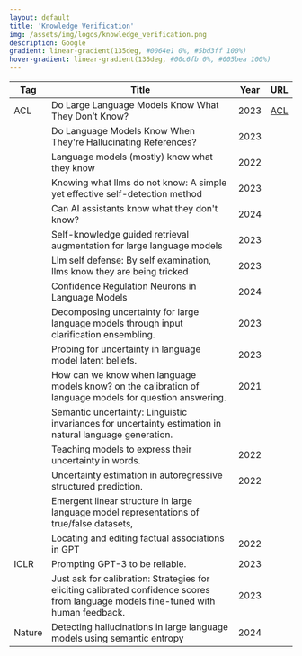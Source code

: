 ```yaml
---
layout: default
title: 'Knowledge Verification'
img: /assets/img/logos/knowledge_verification.png
description: Google 
gradient: linear-gradient(135deg, #0064e1 0%, #5bd3ff 100%)
hover-gradient: linear-gradient(135deg, #00c6fb 0%, #005bea 100%)
---
```


| Tag | Title | Year | URL | 
|---| -----| ----| ----| 
| ACL | Do Large Language Models Know What They Don’t Know? | 2023 | [ACL](https://aclanthology.org/2023.findings-acl.551/) | 
|    | Do Language Models Know When They're Hallucinating References? | 2023 |
|   | Language models (mostly) know what they know | 2022 |
|   | Knowing what llms do not know: A simple yet effective self-detection method |  2023 |
|   |  Can AI assistants know what they don't know? |  2024 | 
|  | Self-knowledge guided retrieval augmentation for large language models | 2023 | 
|  | Llm self defense: By self examination, llms know they are being tricked | 2023 | 
|  | Confidence Regulation Neurons in Language Models | 2024 |
|  | Decomposing uncertainty for large language models through input clarification ensembling. | 2023 | 
|  | Probing for uncertainty in language model latent beliefs. | 2023| 
|  | How can we know when language models know? on the calibration of language models for question answering. |  2021 | 
|  | Semantic uncertainty: Linguistic invariances for uncertainty estimation in natural language generation. | 
|  | Teaching models to express their uncertainty in words. | 2022 | 
|  | Uncertainty estimation in autoregressive structured prediction. | 2022 |
|  | Emergent linear structure in large language model representations of true/false datasets, | | 
|  | Locating and editing factual associations in GPT | 2022 | 
| ICLR | Prompting GPT-3 to be reliable. | 2023 | 
|  | Just ask for calibration: Strategies for eliciting calibrated confidence scores from language models fine-tuned with human feedback. |  2023| 
| Nature | Detecting hallucinations in large language models using semantic entropy | 2024 | 

